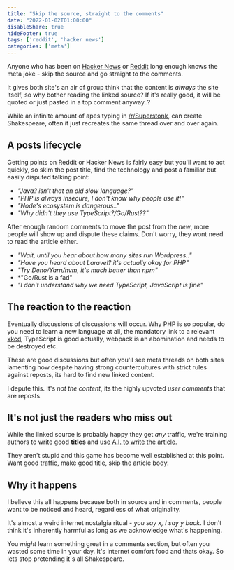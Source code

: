 ```yaml
---
title: "Skip the source, straight to the comments"
date: "2022-01-02T01:00:00"
disableShare: true
hideFooter: true
tags: ['reddit', 'hacker news']
categories: ['meta']
---
```


Anyone who has been on [Hacker News](https://news.ycombinator.com/news) or [Reddit](https://www.reddit.com) long enough knows the meta joke - skip the source and go straight to the comments.

It gives both site's an air of group think that the content is *always* the site itself, so why bother reading the linked source? If it's really good, it will be quoted or just pasted in a top comment anyway..?

While an infinite amount of apes typing in [/r/Superstonk](https://www.reddit.com/r/Superstonk/), can create Shakespeare, often it just recreates the same thread over and over again.

## A posts lifecycle

Getting points on Reddit or Hacker News is fairly easy but you'll want to act quickly, so skim the post title, find the technology and post a familiar but easily disputed talking point:

- *"Java? isn't that an old slow language?"*
- *"PHP is always insecure, I don't know why people use it!"*
- *"Node's ecosystem is dangerous.."*
- *"Why didn't they use TypeScript?/Go/Rust??"*

After enough random comments to move the post from the *new*, more people will show up and dispute these claims. Don't worry, they wont need to read the article either.

- *"Wait, until you hear about how many sites run Wordpress.."*
- *"Have you heard about Laravel? it's actually okay for PHP"*
- *"Try Deno/Yarn/nvm, it's much better than npm"*
- *"Go/Rust is a fad"
- *"I don't understand why we need TypeScript, JavaScript is fine"*

## The reaction to the reaction

Eventually discussions of discussions will occur. Why PHP is so popular, do you need to learn a new language at all, the mandatory link to a relevant [xkcd](https://xkcd.com/), TypeScript is good actually, webpack is an abomination and needs to be destroyed etc.

These are good discussions but often you'll see meta threads on both sites lamenting how despite having strong countercultures with strict rules against reposts, its hard to find new linked content.

I depute this. It's *not the content*, its the highly upvoted *user comments* that are reposts.

## It's not just the readers who miss out

While the linked source is probably happy they get *any* traffic, we're training authors to write good **titles** and [use A.I. to write the article](https://www.techradar.com/uk/best/ai-writer). 

They aren't stupid and this game has become well established at this point. Want good traffic, make good title, skip the article body.

## Why it happens

I believe this all happens because both in source and in comments, people want to be noticed and heard, regardless of what originality. 

It's almost a weird internet nostalgia ritual - *you say x, I say y back*. I don't think it's inherently harmful as long as we acknowledge what's happening. 

You *might* learn something great in a comments section, but often you wasted some time in your day. It's internet comfort food and thats okay. So lets stop pretending it's all Shakespeare.